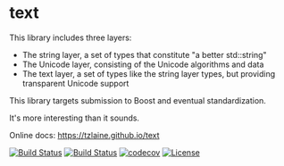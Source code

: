 # text

This library includes three layers:

- The string layer, a set of types that constitute "a better std::string"
- The Unicode layer, consisting of the Unicode algorithms and data
- The text layer, a set of types like the string layer types, but providing transparent Unicode support

This library targets submission to Boost and eventual standardization.

It's more interesting than it sounds.

Online docs: https://tzlaine.github.io/text

[![Build Status](https://travis-ci.org/tzlaine/text.svg?branch=master)](https://travis-ci.org/tzlaine/text)
[![Build Status](https://ci.appveyor.com/api/projects/status/github/tzlaine/text?branch=master&svg=true)](https://ci.appveyor.com/project/tzlaine/text)
[![codecov](https://codecov.io/gh/tzlaine/text/branch/master/graph/badge.svg)](https://codecov.io/gh/tzlaine/text)
[![License](https://img.shields.io/badge/license-boost-brightgreen.svg)](LICENSE_1_0.txt)
